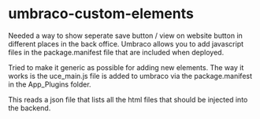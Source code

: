 # umbraco-custom-elements

Needed a way to show seperate save button / view on website button in different places in the back office. Umbraco allows you to add javascript files in the package.manifest file that are included when deployed. 

Tried to make it generic as possible for adding new elements. The way it works is the uce_main.js file is added to umbraco via the package.manifest in the App_Plugins folder. 

This reads a json file that lists all the html files that should be injected into the backend.
